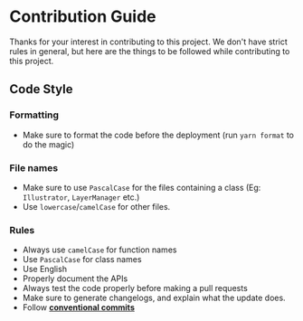 # Contribution Guide

Thanks for your interest in contributing to this project. We don't have strict rules in general, but here are the things
to be followed while contributing to this project.

## Code Style

### Formatting

-   Make sure to format the code before the deployment (run `yarn format` to do the magic)

### File names

-   Make sure to use `PascalCase` for the files containing a class (Eg: `Illustrator`, `LayerManager` etc.)
-   Use `lowercase`/`camelCase` for other files.

### Rules

-   Always use `camelCase` for function names
-   Use `PascalCase` for class names
-   Use English
-   Properly document the APIs
-   Always test the code properly before making a pull requests
-   Make sure to generate changelogs, and explain what the update does.
-   Follow **[conventional commits](https://www.conventionalcommits.org/en/v1.0.0)**

